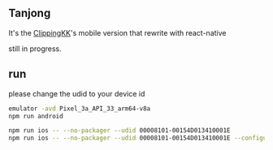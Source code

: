 ## Tanjong

It's the [ClippingKK](https://clippingkk.annatarhe.com)'s mobile version that rewrite with react-native

still in progress.

## run

please change the udid to your device id

```bash
emulator -avd Pixel_3a_API_33_arm64-v8a
npm run android

npm run ios -- --no-packager --udid 00008101-00154D013410001E
npm run ios -- --no-packager --udid 00008101-00154D013410001E --configuration ReleaseOS
```